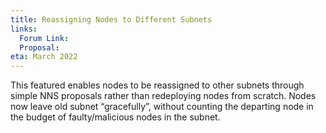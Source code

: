 ```yaml
---
title: Reassigning Nodes to Different Subnets
links:
  Forum Link:
  Proposal:
eta: March 2022
---
```


This featured enables nodes to be reassigned to other subnets through simple NNS proposals rather than redeploying nodes from scratch. Nodes now leave old subnet “gracefully”, without counting the departing node in the budget of faulty/malicious nodes in the subnet.
